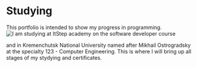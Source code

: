 # Studying
This portfolio is intended to show my progress in programming.
![I am studying at ItStep academy on the software developer course](https://www.google.com/url?sa=i&url=https%3A%2F%2Fwww.facebook.com%2FITstepUkraine%2F&psig=AOvVaw3rmgMqnBTZqaSPQ6YErk_W&ust=1698929111073000&source=images&cd=vfe&opi=89978449&ved=0CBEQjRxqFwoTCOjA8aPqooIDFQAAAAAdAAAAABAE)


 and in Kremenchutsk National University named after Mikhail Ostrogradsky at the specialty 123 - Computer Engineering. This is where I will bring up all stages of my stydying and certificates.
